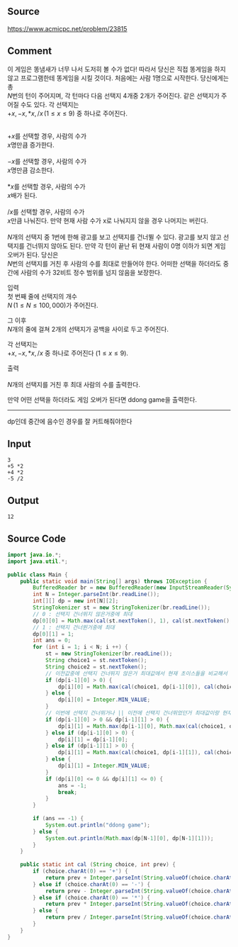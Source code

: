 ## Source
https://www.acmicpc.net/problem/23815
  
## Comment
  
이 게임은 똥냄새가 너무 나서 도저히 볼 수가 없다! 따라서 당신은 직접 똥게임을 하지 않고 프로그램한테 똥게임을 시킬 것이다. 처음에는 사람 1명으로 시작한다. 당신에게는 총  
$N$번의 턴이 주어지며, 각 턴마다 다음 선택지 4개중 2개가 주어진다. 같은 선택지가 주어질 수도 있다. 각 선택지는  
$+x, -x, *x, /x \, (1 \leq x \leq 9)$ 중 하나로 주어진다.  
  
   
$+x$를 선택할 경우, 사람의 수가  
$x$명만큼 증가한다.  
   
$-x$를 선택할 경우, 사람의 수가  
$x$명만큼 감소한다.  
   
$*x$를 선택할 경우, 사람의 수가  
$x$배가 된다.  
   
$/x$를 선택할 경우, 사람의 수가  
$x$만큼 나눠진다. 만약 현재 사람 수가 x로 나눠지지 않을 경우 나머지는 버린다.  
   
$N$개의 선택지 중 1번에 한해 광고를 보고 선택지를 건너뛸 수 있다. 광고를 보지 않고 선택지를 건너뛰지 않아도 된다. 만약 각 턴이 끝난 뒤 현재 사람이 0명 이하가 되면 게임 오버가 된다. 당신은  
$N$번의 선택지를 거친 후 사람의 수를 최대로 만들어야 한다. 어떠한 선택을 하더라도 중간에 사람의 수가 32비트 정수 범위를 넘지 않음을 보장한다.  
  
입력  
첫 번째 줄에 선택지의 개수  
$N \, (1 \leq N \leq 100,000)$가 주어진다.  
  
그 이후  
$N$개의 줄에 걸쳐 2개의 선택지가 공백을 사이로 두고 주어진다.  
  
각 선택지는  
$+x, -x, *x, /x$ 중 하나로 주어진다 ($1 \leq x \leq 9$).  
  
출력  
   
$N$개의 선택지를 거친 후 최대 사람의 수를 출력한다.  
  
만약 어떤 선택을 하더라도 게임 오버가 된다면 ddong game을 출력한다.  
  
---  
  
dp인데 중간에 음수인 경우를 잘 커트해줘야한다  
  
## Input

```
3  
+5 *2  
+4 *2  
-5 /2  
```

## Output

```
12
```


## Source Code

```java
import java.io.*;  
import java.util.*;  
  
public class Main {  
    public static void main(String[] args) throws IOException {  
        BufferedReader br = new BufferedReader(new InputStreamReader(System.in));  
        int N = Integer.parseInt(br.readLine());  
        int[][] dp = new int[N][2];  
        StringTokenizer st = new StringTokenizer(br.readLine());  
        // 0 : 선택지 건너뛰지 않은거중에 최대  
        dp[0][0] = Math.max(cal(st.nextToken(), 1), cal(st.nextToken(), 1));  
        // 1 : 선택지 건너뛴거중에 최대  
        dp[0][1] = 1;  
        int ans = 0;  
        for (int i = 1; i < N; i ++) {  
            st = new StringTokenizer(br.readLine());  
            String choice1 = st.nextToken();  
            String choice2 = st.nextToken();  
            // 이전값중에 선택지 건너뛰지 않은거 최대값에서 현재 초이스들을 비교해서 최대값을 갱신함 : 선택지 건너뛰지 않은거중에 최대값  
            if (dp[i-1][0] > 0) {  
                dp[i][0] = Math.max(cal(choice1, dp[i-1][0]), cal(choice2, dp[i-1][0]));  
            } else {  
                dp[i][0] = Integer.MIN_VALUE;  
            }  
            // 이번에 선택지 건너뛰거나 || 이전에 선택지 건너뛰었던거 최대값이랑 현재 초이스를 계산한걸 비교해서 최대값 갱신함 : 선택지 건너뛴거중에 최대값  
            if (dp[i-1][0] > 0 && dp[i-1][1] > 0) {  
                dp[i][1] = Math.max(dp[i-1][0], Math.max(cal(choice1, dp[i-1][1]), cal(choice2, dp[i-1][1])));  
            } else if (dp[i-1][0] > 0) {  
                dp[i][1] = dp[i-1][0];  
            } else if (dp[i-1][1] > 0) {  
                dp[i][1] = Math.max(cal(choice1, dp[i-1][1]), cal(choice2, dp[i-1][1]));  
            } else {  
                dp[i][1] = Integer.MIN_VALUE;  
            }  
            if (dp[i][0] <= 0 && dp[i][1] <= 0) {  
                ans = -1;  
                break;  
            }  
        }  
  
        if (ans == -1) {  
            System.out.println("ddong game");  
        } else {  
            System.out.println(Math.max(dp[N-1][0], dp[N-1][1]));  
        }  
    }  
  
    public static int cal (String choice, int prev) {  
        if (choice.charAt(0) == '+') {  
            return prev + Integer.parseInt(String.valueOf(choice.charAt(1)));  
        } else if (choice.charAt(0) == '-') {  
            return prev - Integer.parseInt(String.valueOf(choice.charAt(1)));  
        } else if (choice.charAt(0) == '*') {  
            return prev * Integer.parseInt(String.valueOf(choice.charAt(1)));  
        } else {  
            return prev / Integer.parseInt(String.valueOf(choice.charAt(1)));  
        }  
    }  
}  
  
```
